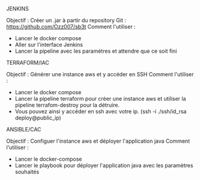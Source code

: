JENKINS

Objectif : Créer un .jar à partir du repository Git : https://github.com/Ozz007/sb3t
Comment l'utiliser :
- Lancer le docker compose
- Aller sur l'interface Jenkins
- Lancer la pipeline avec les paramètres et attendre que ce soit fini

TERRAFORM/IAC

Objectif : Générer une instance aws et y accéder en SSH
Comment l'utiliser :
- Lancer le docker compose
- Lancer la pipeline terraform pour créer une instance aws et utiliser la pipeline terrafom-destroy pour la détruire.
- Vous pouvez ainsi y accéder en ssh avec votre ip. (ssh -i ./ssh/id_rsa deploy@public_ip)

ANSIBLE/CAC

Objectif : Configuer l'instance aws et déployer l'application java
Comment l'utiliser :
- Lancer le docker-compose
- Lancer le playbook pour déployer l'application java avec les paramètres souhaités
